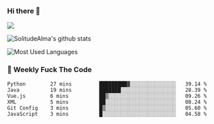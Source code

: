 ### Hi there 👋

<p>
  <a href="https://count.getloli.com/"><img src="https://count.getloli.com/get/@:solitudealma"></a>
</p>

![SolitudeAlma's github stats](https://github-readme-stats.vercel.app/api?username=solitudealma&show_icons=true&theme=radical)

![Most Used Languages](https://github-readme-stats.vercel.app/api/top-langs/?username=solitudealma&layout=compact&hide_border=true&theme=dark)
<!-- ![visitors](https://visitor-badge.glitch.me/badge?page_id=solitudealma.solitudealma.id) -->


### :dart: Weekly Fuck The Code

<!--START_SECTION:waka-->

```text
Python        27 mins         █████████▓░░░░░░░░░░░░░░░   39.14 %
Java          19 mins         ███████░░░░░░░░░░░░░░░░░░   28.39 %
Vue.js        6 mins          ██▒░░░░░░░░░░░░░░░░░░░░░░   09.26 %
XML           5 mins          ██░░░░░░░░░░░░░░░░░░░░░░░   08.24 %
Git Config    3 mins          █▒░░░░░░░░░░░░░░░░░░░░░░░   05.60 %
JavaScript    3 mins          █░░░░░░░░░░░░░░░░░░░░░░░░   04.58 %
```

<!--END_SECTION:waka-->
